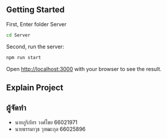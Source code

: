 ## Getting Started

First, Enter folder Server
```bash
cd Server
```

Second, run the server:

```bash
npm run start
```

Open [http://localhost:3000](http://localhost:3000) with your browser to see the result.

## Explain Project



## ผู้จัดทำ

- นายภูริภัทร วงศ์ไชย 66021971
- นายธรรมาวุธ วุฑฒะกุล 66025896